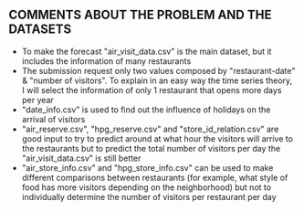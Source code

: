 ## COMMENTS ABOUT THE PROBLEM AND THE DATASETS

- To make the forecast "air_visit_data.csv" is the main dataset, but it includes the information of many restaurants
- The submission request only two values composed by "restaurant-date" & "number of visitors".  To explain in an easy way the time series theory, I will select the information of only 1 restaurant that opens more days per year
- "date_info.csv" is used to find out the influence of holidays on the arrival of visitors
- "air_reserve.csv", "hpg_reserve.csv" and "store_id_relation.csv" are good input to try to predict around at what hour the visitors will arrive to the restaurants but to predict the total number of visitors per day the "air_visit_data.csv" is still better
- "air_store_info.csv" and "hpg_store_info.csv" can be used to make different comparisons between restaurants (for example, what style of food has more visitors depending on the neighborhood) but not to individually determine the number of visitors per restaurant per day
